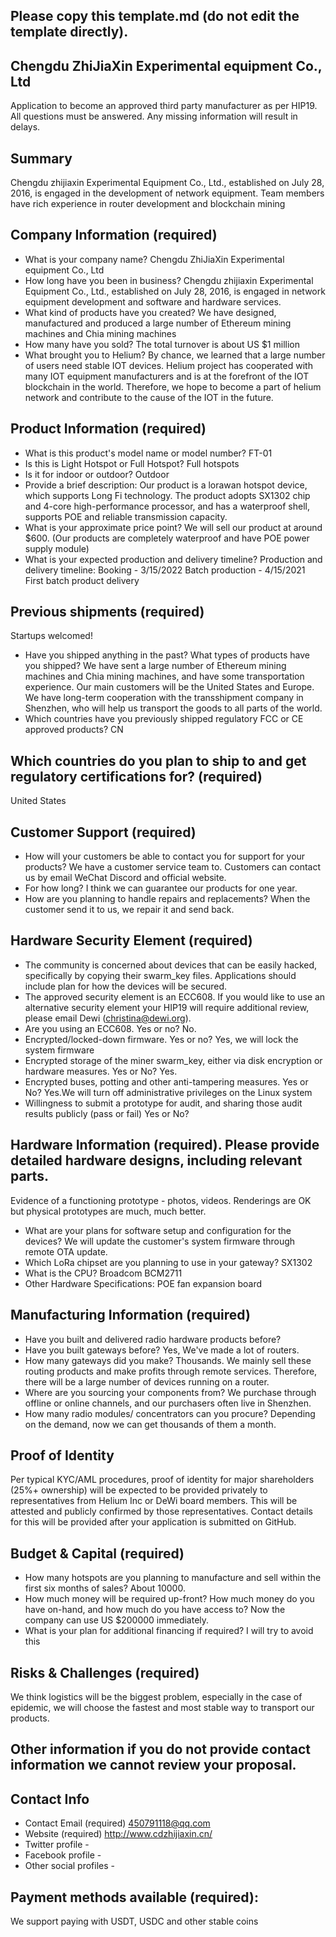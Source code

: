 ## Please copy this template.md (do not edit the template directly).
## Chengdu ZhiJiaXin Experimental equipment Co., Ltd

Application to become an approved third party manufacturer as per HIP19. All questions must be answered. Any missing information will result in delays.
## Summary
Chengdu zhijiaxin Experimental Equipment Co., Ltd., established on July 28, 2016, is engaged in the development of network equipment. Team members have rich experience in router development and blockchain mining
## Company Information (required)
* What is your company name? Chengdu ZhiJiaXin Experimental equipment Co., Ltd
* How long have you been in business? Chengdu zhijiaxin Experimental Equipment Co., Ltd., established on July 28, 2016, is engaged in network equipment development and software and hardware services.
* What kind of products have you created? We have designed, manufactured and produced a large number of Ethereum mining machines and Chia mining machines
* How many have you sold? The total turnover is about US $1 million
* What brought you to Helium? By chance, we learned that a large number of users need stable IOT devices. Helium project has cooperated with many IOT equipment manufacturers and is at the forefront of the IOT blockchain in the world. Therefore, we hope to become a part of helium network and contribute to the cause of the IOT in the future.
## Product Information (required)
* What is this product's model name or model number? FT-01
* Is this is Light Hotspot or Full Hotspot? Full hotspots
* Is it for indoor or outdoor? Outdoor
* Provide a brief description: Our product is a lorawan hotspot device, which supports Long Fi technology. The product adopts SX1302 chip and 4-core high-performance processor, and has a waterproof shell, supports POE and reliable transmission capacity.
* What is your approximate price point? We will sell our product at around $600. (Our products are completely waterproof and have POE power supply module)
* What is your expected production and delivery timeline? Production and delivery timeline: Booking - 3/15/2022 Batch production - 4/15/2021 First batch product delivery

## Previous shipments (required)
Startups welcomed!
* Have you shipped anything in the past? What types of products have you shipped? We have sent a large number of Ethereum mining machines and Chia mining machines, and have some transportation experience. Our main customers will be the United States and Europe. We have long-term cooperation with the transshipment company in Shenzhen, who will help us transport the goods to all parts of the world.
* Which countries have you previously shipped regulatory FCC or CE approved products? CN

## Which countries do you plan to ship to and get regulatory certifications for? (required)
United States

## Customer Support (required)
* How will your customers be able to contact you for support for your products? We have a customer service team to. Customers can contact us by email WeChat Discord and official website.
* For how long? I think we can guarantee our products for one year.
* How are you planning to handle repairs and replacements? When the customer send it to us, we repair it and send back.


## Hardware Security Element (required)
* The community is concerned about devices that can be easily hacked, specifically by copying their swarm_key files. Applications should include plan for how the devices will be secured.
* The approved security element is an ECC608. If you would like to use an alternative security element your HIP19 will require additional review, please email Dewi (christina@dewi.org).
* Are you using an ECC608. Yes or no? No.
* Encrypted/locked-down firmware. Yes or no? Yes, we will lock the system firmware
* Encrypted storage of the miner swarm_key, either via disk encryption or hardware measures. Yes or No? Yes.
* Encrypted buses, potting and other anti-tampering measures. Yes or No? Yes.We will turn off administrative privileges on the Linux system
* Willingness to submit a prototype for audit, and sharing those audit results publicly (pass or fail) Yes or No?

## Hardware Information (required). Please provide detailed hardware designs, including relevant parts.
Evidence of a functioning prototype - photos, videos. Renderings are OK but physical prototypes are much, much better. 
* What are your plans for software setup and configuration for the devices? We will update the customer's system firmware through remote OTA update. 
* Which LoRa chipset are you planning to use in your gateway? SX1302
* What is the CPU? Broadcom BCM2711
* Other Hardware Specifications: POE fan expansion board

## Manufacturing Information (required)
* Have you built and delivered radio hardware products before?
* Have you built gateways before? Yes, We've made a lot of routers.
* How many gateways did you make? Thousands. We mainly sell these routing products and make profits through remote services. Therefore, there will be a large number of devices running on a router.
* Where are you sourcing your components from? We purchase through offline or online channels, and our purchasers often live in Shenzhen.
* How many radio modules/ concentrators can you procure? Depending on the demand, now we can get thousands of them a month.

## Proof of Identity
Per typical KYC/AML procedures, proof of identity for major shareholders (25%+ ownership) will be expected to be provided privately to representatives from Helium Inc or DeWi board members. This will be attested and publicly confirmed by those representatives.
Contact details for this will be provided after your application is submitted on GitHub. 

## Budget & Capital (required)
* How many hotspots are you planning to manufacture and sell within the first six months of sales? About 10000.
* How much money will be required up-front? How much money do you have on-hand, and how much do you have access to? Now the company can use US $200000 immediately.
* What is your plan for additional financing if required? I will try to avoid this

## Risks & Challenges (required)
We think logistics will be the biggest problem, especially in the case of epidemic, we will choose the fastest and most stable way to transport our products.

## Other information if you do not provide contact information we cannot review your proposal.
## Contact Info 
* Contact Email (required) 450791118@qq.com
* Website (required) http://www.cdzhijiaxin.cn/
* Twitter profile -
* Facebook profile -
* Other social profiles -


## Payment methods available (required):
We support paying with USDT, USDC and other stable coins

